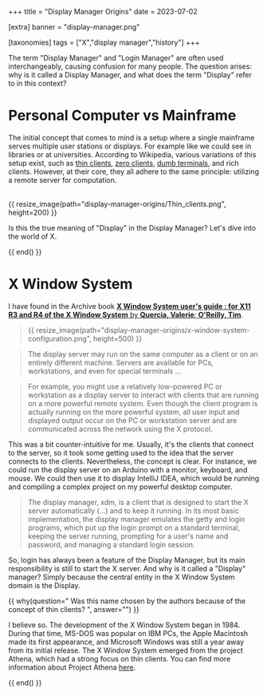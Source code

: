 +++
title = "Display Manager Origins"
date = 2023-07-02

[extra]
banner = "display-manager.png"

[taxonomies]
tags = ["X","display manager","history"]
+++

The term "Display Manager" and "Login Manager" are often used interchangeably,
causing confusion for many people. The question arises: why is it called a
Display Manager, and what does the term "Display" refer to in this context?

<!-- more -->

# Personal Computer vs Mainframe

The initial concept that comes to mind is a setup where a single mainframe
serves multiple user stations or displays. For example like we could see in
libraries or at universities. According to Wikipedia, various variations of this
setup exist, such as [thin clients](https://en.wikipedia.org/wiki/Thin_client),
[zero clients](https://en.wikipedia.org/wiki/Rich_client),
[dumb terminals](https://en.wikipedia.org/wiki/Computer_terminal#Dumb_terminal),
and rich clients. However, at their core, they all adhere to the same principle:
utilizing a remote server for computation.

<br />
{{ resize_image(path="display-manager-origins/Thin_clients.png", height=200) }}
<br />

Is this the true meaning of "Display" in the Display Manager? Let's dive into
the world of X.

{{ end() }}

# X Window System

I have found in the Archive book
[**X Window System user's guide : for X11 R3 and R4 of the X Window System** by **Quercia, Valerie**; **O'Reilly, Tim**](https://archive.org/details/xwindowsystem03quermiss/page/n31/mode/2up).

> {{ resize_image(path="display-manager-origins/x-window-system-configuration.png", height=500) }}

> The display server may run on the same computer as a client or on an entirely
> different machine. Servers are available for PCs, workstations, and even for
> special terminals ...

> For example, you might use a relatively low-powered PC or workstation as a
> display server to interact with clients that are running on a more powerful
> remote system. Even though the client program is actually running on the more
> powerful system, all user input and displayed output occur on the PC or
> workstation server and are communicated across the network using the X
> protocol.

This was a bit counter-intuitive for me. Usually, it's the clients that connect
to the server, so it took some getting used to the idea that the server connects
to the clients. Nevertheless, the concept is clear. For instance, we could run
the display server on an Arduino with a monitor, keyboard, and mouse. We could
then use it to display IntelliJ IDEA, which would be running and compiling a
complex project on my powerful desktop computer.

> The display manager, xdm, is a client that is designed to start the X server
> automatically (...) and to keep it running. In its most basic implementation,
> the display manager emulates the getty and login programs, which put up the
> login prompt on a standard terminal, keeping the server running, prompting for
> a user's name and password, and managing a standard login session.

So, login has always been a feature of the Display Manager, but its main
responsibility is still to start the X server. And why is it called a "Display"
manager? Simply because the central entity in the X Window System domain is the
Display.

{{ why(question="
Was this name chosen by the authors because of the concept of thin clients?
", answer="") }}

I believe so. The development of the X Window System began in 1984. During that
time, MS-DOS was popular on IBM PCs, the Apple Macintosh made its first
appearance, and Microsoft Windows was still a year away from its initial
release. The X Window System emerged from the project Athena, which had a strong
focus on thin clients. You can find more information about Project Athena
[here](https://en.wikipedia.org/wiki/Project_Athena).

{{ end() }}
